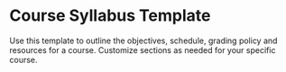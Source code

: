 # Course Syllabus Template

Use this template to outline the objectives, schedule, grading policy and
resources for a course.  Customize sections as needed for your specific
course.
